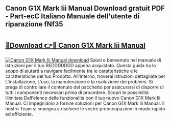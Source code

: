 ## Canon G1X Mark Iii Manual Download gratuit PDF - Part-ecC Italiano Manuale dell'utente di riparazione fNf35

# <h2><a href="http://dfblr86.blite.top/?on=Canon+G1X+Mark+Iii+Manual">🔗Download 👉🔴 Canon G1X Mark Iii Manual</a></h2>

[![Canon G1X Mark Iii Manual download](https://i.imgur.com/lujVjoI.png)](http://dfblr86.blite.top/?on=Canon+G1X+Mark+Iii+Manual)
Saluti e benvenuto nel manuale di Istruzioni per il tuo REDDDDDDD appena acquistato. Questa guida ha lo scopo di aiutarti a navigare facilmente tra le caratteristiche e le caratteristiche del tuo Prodotto. All'interno, troverai istruzioni dettagliate per L'installazione, L'uso, la manutenzione e la risoluzione dei problemi. Si prega di controllare il contenuto del pacchetto per assicurarsi di disporre di tutti i componenti necessari prima di procedere. Scopri le possibilità illimitate Dell'elenco delle funzionalità con il tuo nuovo Canon G1X Mark Iii Manual. Ci impegniamo a fornire soluzioni per Canon G1X Mark Iii Manual. Il nostro Team si impegna a risolvere le vostre preoccupazioni in modo rapido ed efficiente.

